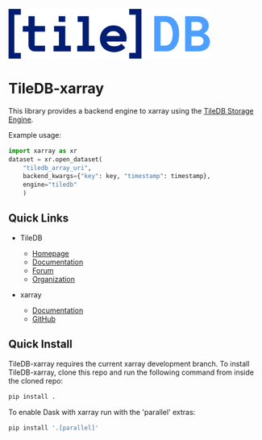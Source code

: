 <a href="https://tiledb.com"><img src="https://github.com/TileDB-Inc/TileDB/raw/dev/doc/source/_static/tiledb-logo_color_no_margin_@4x.png" alt="TileDB logo" width="400"></a>

# TileDB-xarray

This library provides a backend engine to xarray using the [TileDB Storage Engine](https://github.com/TileDB-Inc/TileDB).

Example usage:

```python
import xarray as xr
dataset = xr.open_dataset(
    "tiledb_array_uri",
    backend_kwargs={"key": key, "timestamp": timestamp},
    engine="tiledb"
    )
```

## Quick Links

* TileDB
  * [Homepage](https://tiledb.com)
  * [Documentation](https://docs.tiledb.com/main/)
  * [Forum](https://forum.tiledb.io/)
  * [Organization](https://github.com/TileDB-Inc/)

* xarray
  * [Documentation](http://xarray.pydata.org/en/stable/)
  * [GitHub](https://github.com/pydata/xarray/)

## Quick Install

TileDB-xarray requires the current xarray development branch. To install TileDB-xarray, clone this repo and run the following command from inside the cloned repo:

```bash
pip install .
```

To enable Dask with xarray run with the 'parallel' extras:

```bash
pip install '.[parallel]'
```
